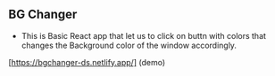 ## BG Changer

- This is Basic React app that let us to click on buttn with colors that changes the Background color of the window accordingly.

[https://bgchanger-ds.netlify.app/] (demo)
